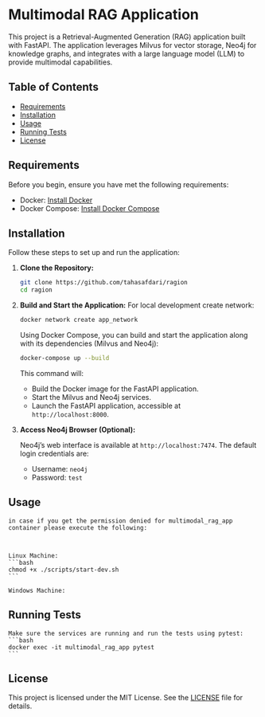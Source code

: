 # Multimodal RAG Application

This project is a Retrieval-Augmented Generation (RAG) application built with FastAPI. The application leverages Milvus for vector storage, Neo4j for knowledge graphs, and integrates with a large language model (LLM) to provide multimodal capabilities.

## Table of Contents

- [Requirements](#requirements)
- [Installation](#installation)
- [Usage](#usage)
- [Running Tests](#running-tests)
- [License](#license)

## Requirements

Before you begin, ensure you have met the following requirements:

- Docker: [Install Docker](https://docs.docker.com/get-docker/)
- Docker Compose: [Install Docker Compose](https://docs.docker.com/compose/install/)

## Installation

Follow these steps to set up and run the application:

1. **Clone the Repository:**

    ```bash
    git clone https://github.com/tahasafdari/ragion
    cd ragion
    ```

2. **Build and Start the Application:**
    For local development create network:
    ```bash
    docker network create app_network
    ```

    Using Docker Compose, you can build and start the application along with its dependencies (Milvus and Neo4j):

    ```bash
    docker-compose up --build
    ```

    This command will:
    - Build the Docker image for the FastAPI application.
    - Start the Milvus and Neo4j services.
    - Launch the FastAPI application, accessible at `http://localhost:8000`.

3. **Access Neo4j Browser (Optional):**

    Neo4j’s web interface is available at `http://localhost:7474`. The default login credentials are:
    - Username: `neo4j`
    - Password: `test`

## Usage

    in case if you get the permission denied for multimodal_rag_app container please execute the following:
    
    
    
    Linux Machine:
    ```bash
    chmod +x ./scripts/start-dev.sh
    ```
    
    Windows Machine:



## Running Tests
    Make sure the services are running and run the tests using pytest:
    ```bash
    docker exec -it multimodal_rag_app pytest
    ```


    

## License

This project is licensed under the MIT License. See the [LICENSE](LICENSE) file for details.



